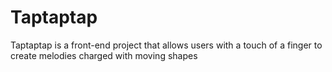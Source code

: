 # Taptaptap
Taptaptap is a front-end project that allows users with a touch of a finger to create melodies charged with moving shapes
